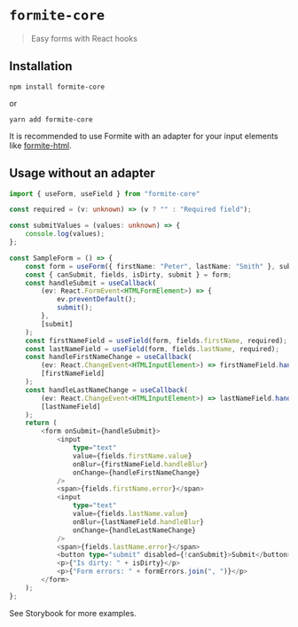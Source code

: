 # `formite-core`

> Easy forms with React hooks

## Installation

`npm install formite-core`

or

`yarn add formite-core`

It is recommended to use Formite with an adapter for your input elements like [formite-html](https://www.npmjs.com/package/formite-html).

## Usage without an adapter

```ts
import { useForm, useField } from "formite-core"

const required = (v: unknown) => (v ? "" : "Required field");

const submitValues = (values: unknown) => {
    console.log(values);
};

const SampleForm = () => {
    const form = useForm({ firstName: "Peter", lastName: "Smith" }, submitValues);
    const { canSubmit, fields, isDirty, submit } = form;
    const handleSubmit = useCallback(
        (ev: React.FormEvent<HTMLFormElement>) => {
            ev.preventDefault();
            submit();
        },
        [submit]
    );
    const firstNameField = useField(form, fields.firstName, required);
    const lastNameField = useField(form, fields.lastName, required);
    const handleFirstNameChange = useCallback(
        (ev: React.ChangeEvent<HTMLInputElement>) => firstNameField.handleChange(ev.currentTarget.value),
        [firstNameField]
    );
    const handleLastNameChange = useCallback(
        (ev: React.ChangeEvent<HTMLInputElement>) => lastNameField.handleChange(ev.currentTarget.value),
        [lastNameField]
    );
    return (
        <form onSubmit={handleSubmit}>
            <input
                type="text"
                value={fields.firstName.value}
                onBlur={firstNameField.handleBlur}
                onChange={handleFirstNameChange}
            />
            <span>{fields.firstName.error}</span>
            <input
                type="text"
                value={fields.lastName.value}
                onBlur={lastNameField.handleBlur}
                onChange={handleLastNameChange}
            />
            <span>{fields.lastName.error}</span>
            <button type="submit" disabled={!canSubmit}>Submit</button>
            <p>{"Is dirty: " + isDirty}</p>
            <p>{"Form errors: " + formErrors.join(", ")}</p>
        </form>
    );
};
```

See Storybook for more examples.
